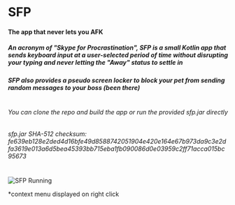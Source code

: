 # SFP

#### The app that never lets you AFK

##### An acronym of "Skype for Procrastination", SFP is a small Kotlin app that sends keyboard input at a user-selected period of time without disrupting your typing and never letting the "Away" status to settle in

##### SFP also provides a pseudo screen locker to block your pet from sending random messages to your boss (been there)

#

###### You can clone the repo and build the app or run the provided *sfp.jar* directly

###### sfp.jar SHA-512 checksum: *fe639eb128e2ded4d16bfe49d8588742051904e420e164e67b973da9c3e2dfa3619e013a6d5bea45393bb715eba1fb090086d0e03959c2ff71acca015bc95673*

#

![SFP Running](https://i.ibb.co/qpT4xvM/skypf.png "SFP running")

*context menu displayed on right click